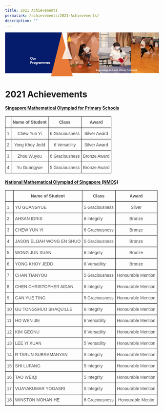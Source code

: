 ```yaml
---
title: 2021 Achievements
permalink: /achievements/2021-Achievements/
description: ""
---
```

![](/images/OurProgrammes.png)

2021 Achievements
=================

#### <u><b>Singapore Mathematical Olympiad for Primary Schools</b></u>

<style type="text/css">
.tg  {border-collapse:collapse;border-spacing:0;}
.tg td{border-color:black;border-style:solid;border-width:1px;font-family:Arial, sans-serif;font-size:14px;
  overflow:hidden;padding:10px 5px;word-break:normal;}
.tg th{border-color:black;border-style:solid;border-width:1px;font-family:Arial, sans-serif;font-size:14px;
  font-weight:normal;overflow:hidden;padding:10px 5px;word-break:normal;}
.tg .tg-8dwo{color:#4C4C4C;text-align:center;vertical-align:top}
.tg .tg-uv15{color:#4C4C4C;font-weight:bold;text-align:center;vertical-align:top}
</style>
<table class="tg">
<thead>
  <tr>
    <th class="tg-8dwo"> </th>
    <th class="tg-uv15">Name of Student</th>
    <th class="tg-uv15">Class</th>
    <th class="tg-uv15">Award</th>
  </tr>
</thead>
<tbody>
  <tr>
    <td class="tg-8dwo">1</td>
    <td class="tg-8dwo">Chew Yun Yi</td>
    <td class="tg-8dwo">6 Graciousness</td>
    <td class="tg-8dwo">Silver Award</td>
  </tr>
  <tr>
    <td class="tg-8dwo">2</td>
    <td class="tg-8dwo">Yong Khoy Jedd</td>
    <td class="tg-8dwo">6 Versatility</td>
    <td class="tg-8dwo">Silver Award</td>
  </tr>
  <tr>
    <td class="tg-8dwo">3</td>
    <td class="tg-8dwo">Zhou Wuyou</td>
    <td class="tg-8dwo">6 Graciousness</td>
    <td class="tg-8dwo">Bronze Award</td>
  </tr>
  <tr>
    <td class="tg-8dwo">4</td>
    <td class="tg-8dwo">Yu Guangyue</td>
    <td class="tg-8dwo">5 Graciousness</td>
    <td class="tg-8dwo">Bronze Award</td>
  </tr>
</tbody>
</table>
 
#### <u><b>National Mathematical Olympiad of Singapore (NMOS)</b></u>

<style type="text/css">
.tg  {border-collapse:collapse;border-spacing:0;}
.tg td{border-color:black;border-style:solid;border-width:1px;font-family:Arial, sans-serif;font-size:14px;
  overflow:hidden;padding:10px 5px;word-break:normal;}
.tg th{border-color:black;border-style:solid;border-width:1px;font-family:Arial, sans-serif;font-size:14px;
  font-weight:normal;overflow:hidden;padding:10px 5px;word-break:normal;}
.tg .tg-q6nq{color:#4C4C4C;text-align:left;vertical-align:top}
.tg .tg-8dwo{color:#4C4C4C;text-align:center;vertical-align:top}
.tg .tg-uv15{color:#4C4C4C;font-weight:bold;text-align:center;vertical-align:top}
.tg .tg-gpqx{color:#4C4C4C;font-weight:bold;text-align:left;vertical-align:top}
</style>
<table class="tg">
<thead>
  <tr>
    <th class="tg-gpqx"> </th>
    <th class="tg-uv15">Name of Student</th>
    <th class="tg-uv15">Class</th>
    <th class="tg-uv15">Award</th>
  </tr>
</thead>
<tbody>
  <tr>
    <td class="tg-q6nq">1</td>
    <td class="tg-q6nq">YU GUANGYUE</td>
    <td class="tg-q6nq">5 Graciousness</td>
    <td class="tg-8dwo">Silver</td>
  </tr>
  <tr>
    <td class="tg-q6nq">2</td>
    <td class="tg-q6nq">AHSAN IDRIS</td>
    <td class="tg-q6nq">6 Integrity</td>
    <td class="tg-8dwo">Bronze</td>
  </tr>
  <tr>
    <td class="tg-q6nq">3</td>
    <td class="tg-q6nq">CHEW YUN YI</td>
    <td class="tg-q6nq">6 Graciousness</td>
    <td class="tg-8dwo">Bronze</td>
  </tr>
  <tr>
    <td class="tg-q6nq">4</td>
    <td class="tg-q6nq">JASON ELIJAH WONG EN SHUO</td>
    <td class="tg-q6nq">5 Graciousness</td>
    <td class="tg-8dwo">Bronze</td>
  </tr>
  <tr>
    <td class="tg-q6nq">5</td>
    <td class="tg-q6nq">WONG JUN XUAN</td>
    <td class="tg-q6nq">6 Integrity</td>
    <td class="tg-8dwo">Bronze</td>
  </tr>
  <tr>
    <td class="tg-q6nq">6</td>
    <td class="tg-q6nq">YONG KHOY JEDD</td>
    <td class="tg-q6nq">6 Versatility</td>
    <td class="tg-8dwo">Bronze</td>
  </tr>
  <tr>
    <td class="tg-q6nq">7</td>
    <td class="tg-q6nq">CHAN TIANYOU</td>
    <td class="tg-q6nq">5 Graciousness</td>
    <td class="tg-8dwo">Honourable Mention</td>
  </tr>
  <tr>
    <td class="tg-q6nq">8</td>
    <td class="tg-q6nq">CHEN CHRISTOPHER AIDAN</td>
    <td class="tg-q6nq">6 Integrity</td>
    <td class="tg-8dwo">Honourable Mention</td>
  </tr>
  <tr>
    <td class="tg-q6nq">9</td>
    <td class="tg-q6nq">GAN YUE TING</td>
    <td class="tg-q6nq">5 Graciousness</td>
    <td class="tg-8dwo">Honourable Mention</td>
  </tr>
  <tr>
    <td class="tg-q6nq">10</td>
    <td class="tg-q6nq">GU TONGSHUO SHAQUILLE</td>
    <td class="tg-q6nq">6 Integrity</td>
    <td class="tg-8dwo">Honourable Mention</td>
  </tr>
  <tr>
    <td class="tg-q6nq">11</td>
    <td class="tg-q6nq">HO WEN JIE</td>
    <td class="tg-q6nq">6 Versatility</td>
    <td class="tg-8dwo">Honourable Mention</td>
  </tr>
  <tr>
    <td class="tg-q6nq">12</td>
    <td class="tg-q6nq">KIM GEONU</td>
    <td class="tg-q6nq">6 Versatility</td>
    <td class="tg-8dwo">Honourable Mention</td>
  </tr>
  <tr>
    <td class="tg-q6nq">13</td>
    <td class="tg-q6nq">LEE YI XUAN</td>
    <td class="tg-q6nq">5 Versatility</td>
    <td class="tg-8dwo">Honourable Mention</td>
  </tr>
  <tr>
    <td class="tg-q6nq">14</td>
    <td class="tg-q6nq">R TARUN SUBRAMANYAN</td>
    <td class="tg-q6nq">5 Integrity</td>
    <td class="tg-8dwo">Honourable Mention</td>
  </tr>
  <tr>
    <td class="tg-q6nq">15</td>
    <td class="tg-q6nq">SHI LUFANG</td>
    <td class="tg-q6nq">5 Integrity</td>
    <td class="tg-8dwo">Honourable Mention</td>
  </tr>
  <tr>
    <td class="tg-q6nq">16</td>
    <td class="tg-q6nq">TAO WEIQI</td>
    <td class="tg-q6nq">5 Integrity</td>
    <td class="tg-8dwo">Honourable Mention</td>
  </tr>
  <tr>
    <td class="tg-q6nq">17</td>
    <td class="tg-q6nq">VIJAYAKUMAR YOGASRI</td>
    <td class="tg-q6nq">5 Integrity</td>
    <td class="tg-8dwo">Honourable Mention</td>
  </tr>
  <tr>
    <td class="tg-q6nq">18</td>
    <td class="tg-q6nq">WINSTON MOHAN-HE</td>
    <td class="tg-q6nq">6 Graciousness</td>
    <td class="tg-8dwo">Honourable Mentio</td>
  </tr>
</tbody>
</table>
